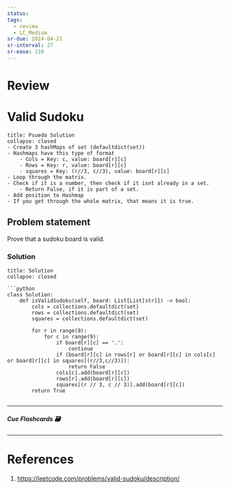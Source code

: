 ```yaml
---
status: 
tags:
  - review
  - LC_Medium
sr-due: 2024-04-21
sr-interval: 27
sr-ease: 210
---
```

# Review

# Valid Sudoku
```ad-tldr
title: Psuedo Solution
collapse: closed
- Create 3 hashMaps of set (defaultdict(set))
- Hashmaps have this type of format
	- Cols = Key: c, value: board[r][c]
	- Rows = Key: r, value: board[r][c]
	- squares = Key: (r//3, c//3), value: board[r][c]
- Loop through the matrix.
- Check if it is a number, then check if it isnt already in a set.
	- Return False, if it is part of a set.
- Add position to Hashmap
- If you get through the whole matrix, that means it is true.

```
## Problem statement
Prove that a sudoku board is valid.

### Solution
```ad-tldr
title: Solution
collapse: closed

```python
class Solution:
    def isValidSudoku(self, board: List[List[str]]) -> bool:
        cols = collections.defaultdict(set)
        rows = collections.defaultdict(set)
        squares = collections.defaultdict(set)

        for r in range(9):
            for c in range(9):
                if board[r][c] == '.':
                    continue
                if (board[r][c] in rows[r] or board[r][c] in cols[c] or board[r][c] in squares[(r//3,c//3)]):
                    return False
                cols[c].add(board[r][c])
                rows[r].add(board[r][c])
                squares[(r // 3, c // 3)].add(board[r][c])
        return True
        

```

---
##### Cue Flashcards 🗃

---
# References
1. https://leetcode.com/problems/valid-sudoku/description/

